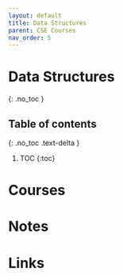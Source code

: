 ```yaml
---
layout: default
title: Data Structures
parent: CSE Courses
nav_order: 5
---
```


# Data Structures
{: .no_toc }

## Table of contents
{: .no_toc .text-delta }

1. TOC
{:toc}

# Courses

# Notes

# Links

